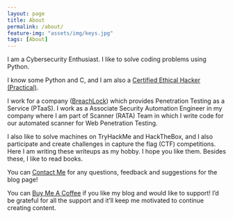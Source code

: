 ```yaml
---
layout: page
title: About
permalink: /about/
feature-img: "assets/img/keys.jpg"
tags: [About]
---
```


I am a Cybersecurity Enthusiast. I like to solve coding problems using Python. 

I know some Python and C, and I am also a [Certified Ethical Hacker (Practical)](https://drive.google.com/file/d/1BNm0BA837_kds7ITUTGTjpvIyeq5j93R/view).

I work for a company ([BreachLock](https://www.breachlock.com/)) which provides Penetration Testing as a Service (PTaaS). I work as a Associate Security Automation Engineer in my company where I am part of Scanner (RATA) Team in which I write code for our automated scanner for Web Penetration Testing.

I also like to solve machines on TryHackMe and HackTheBox, and I also participate and create challenges in capture the flag (CTF) competitions. Here I am writing these writeups as my hobby. I hope you like them. Besides these, I like to read books.

You can [Contact Me](/contact/) for any questions, feedback and suggestions for the blog page!

[<script type="text/javascript" src="https://cdnjs.buymeacoffee.com/1.0.0/button.prod.min.js" data-name="bmc-button" data-slug="cybersapien" data-color="#FFDD00" data-emoji=""  data-font="Cookie" data-text="Buy me a coffee" data-outline-color="#000000" data-font-color="#000000" data-coffee-color="#ffffff" ></script>](https://www.buymeacoffee.com/cybersapien)

You can [Buy Me A Coffee](https://www.buymeacoffee.com/cybersapien) if you like my blog and would like to support! I’d be grateful for all the support and it’ll keep me motivated to continue creating content.
